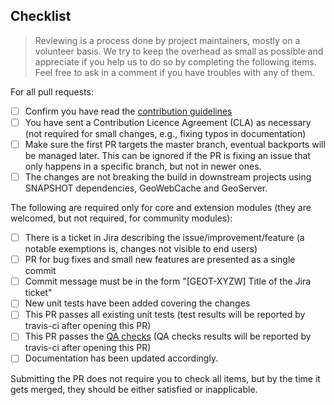 <Include a few sentences describing the overall goals for this Pull Request>

## Checklist

> Reviewing is a process done by project maintainers, mostly on a volunteer basis. We try to keep the overhead as small as possible and appreciate if you help us to do so by completing the following items. Feel free to ask in a comment if you have troubles with any of them.

For all pull requests:

- [ ] Confirm you have read the [contribution guidelines](https://github.com/geotools/geotools/blob/master/CONTRIBUTING.md) 
- [ ] You have sent a Contribution Licence Agreement (CLA) as necessary (not required for small changes, e.g., fixing typos in documentation)
- [ ] Make sure the first PR targets the master branch, eventual backports will be managed later. This can be ignored if the PR is fixing an issue that only happens in a specific branch, but not in newer ones.
- [ ] The changes are not breaking the build in downstream projects using SNAPSHOT dependencies, GeoWebCache and GeoServer.

The following are required only for core and extension modules (they are welcomed, but not required, for community modules):
- [ ] There is a ticket in Jira describing the issue/improvement/feature (a notable exemptions is, changes not visible to end users)
- [ ] PR for bug fixes and small new features are presented as a single commit
- [ ] Commit message must be in the form "[GEOT-XYZW] Title of the Jira ticket"
- [ ] New unit tests have been added covering the changes
- [ ] This PR passes all existing unit tests (test results will be reported by travis-ci after opening this PR)
- [ ] This PR passes the [QA checks](https://docs.geotools.org/latest/developer/conventions/code/qa.html) (QA checks results will be reported by travis-ci after opening this PR)
- [ ] Documentation has been updated accordingly.

Submitting the PR does not require you to check all items, but by the time it gets merged, they should be either satisfied or inapplicable.